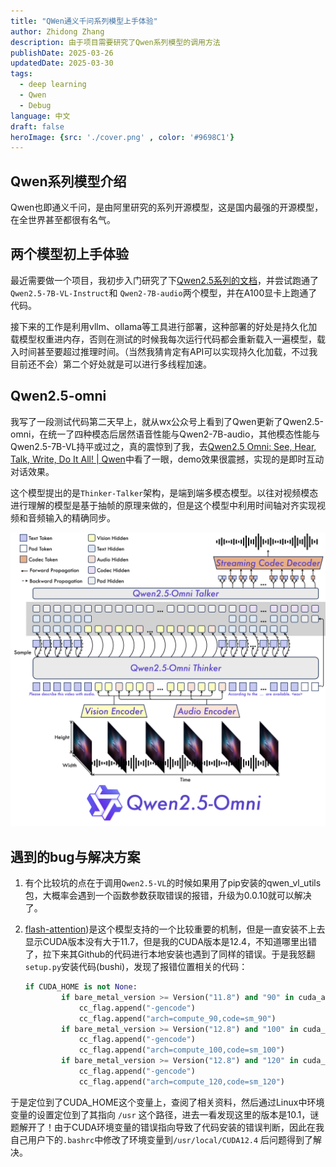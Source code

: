 ```yaml
---
title: "QWen通义千问系列模型上手体验"
author: Zhidong Zhang
description: 由于项目需要研究了Qwen系列模型的调用方法
publishDate: 2025-03-26
updatedDate: 2025-03-30
tags:
  - deep learning
  - Qwen
  - Debug
language: 中文
draft: false
heroImage: {src: './cover.png' , color: '#9698C1'}
---
```


## Qwen系列模型介绍

Qwen也即通义千问，是由阿里研究的系列开源模型，这是国内最强的开源模型，在全世界甚至都很有名气。

## 两个模型初上手体验

最近需要做一个项目，我初步入门研究了下[Qwen2.5系列的文档]((https://qwen.readthedocs.io/zh-cn/latest/index.html))，并尝试跑通了 `Qwen2.5-7B-VL-Instruct`和 `Qwen2-7B-audio`两个模型，并在A100显卡上跑通了代码。

接下来的工作是利用vllm、ollama等工具进行部署，这种部署的好处是持久化加载模型权重进内存，否则在测试的时候我每次运行代码都会重新载入一遍模型，载入时间甚至要超过推理时间。（当然我猜肯定有API可以实现持久化加载，不过我目前还不会）第二个好处就是可以进行多线程加速。

## Qwen2.5-omni

我写了一段测试代码第二天早上，就从wx公众号上看到了Qwen更新了Qwen2.5-omni，在统一了四种模态后居然语音性能与Qwen2-7B-audio，其他模态性能与Qwen2.5-7B-VL持平或过之，真的震惊到了我，去[Qwen2.5 Omni: See, Hear, Talk, Write, Do It All! | Qwen](https://qwenlm.github.io/zh/blog/qwen2.5-omni/)中看了一眼，demo效果很震撼，实现的是即时互动对话效果。

这个模型提出的是`Thinker-Talker`架构，是端到端多模态模型。以往对视频模态进行理解的模型是基于抽帧的原理来做的，但是这个模型中利用时间轴对齐实现视频和音频输入的精确同步。

![](./overview.png)

## 遇到的bug与解决方案

1. 有个比较坑的点在于调用`Qwen2.5-VL`的时候如果用了pip安装的qwen_vl_utils包，大概率会遇到一个函数参数获取错误的报错，升级为0.0.10就可以解决了。

2. [flash-attention](https://github.com/Dao-AILab/flash-attention))是这个模型支持的一个比较重要的机制，但是一直安装不上去显示CUDA版本没有大于11.7，但是我的CUDA版本是12.4，不知道哪里出错了，拉下来其Github的代码进行本地安装也遇到了同样的错误。于是我怒翻`setup.py`安装代码(bushi)，发现了报错位置相关的代码：

   ```python
   if CUDA_HOME is not None:
           if bare_metal_version >= Version("11.8") and "90" in cuda_archs():
               cc_flag.append("-gencode")
               cc_flag.append("arch=compute_90,code=sm_90")
           if bare_metal_version >= Version("12.8") and "100" in cuda_archs():
               cc_flag.append("-gencode")
               cc_flag.append("arch=compute_100,code=sm_100")
           if bare_metal_version >= Version("12.8") and "120" in cuda_archs():
               cc_flag.append("-gencode")
               cc_flag.append("arch=compute_120,code=sm_120")
   ```

​		于是定位到了CUDA_HOME这个变量上，查阅了相关资料，然后通过Linux中环境变量的设置定位到了其指向 `/usr` 这个路径，进去一看发现这里的版本是10.1，谜题解开了！由于CUDA环境变量的错误指向导致了代码安装的错误判断，因此在我自己用户下的`.bashrc`中修改了环境变量到`/usr/local/CUDA12.4` 后问题得到了解决。





